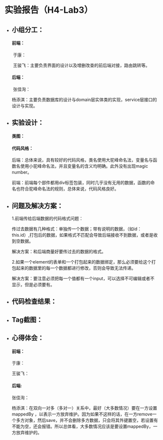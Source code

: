 # 实验报告（H4-Lab3）

- ## 小组分工：

  #### 前端：

  ​	于康：

  ​	王骏飞：主要负责界面的设计以及增删改查的前后端对接，路由跳转等。

  #### 后端：

  ​	张佳洵：

  ​	杨添淇：主要负责数据库的设计与domain层实体类的实现，service层接口的设计与实现。

- ## 实验设计：

  #### 类图：

  #### 代码风格：

  后端：总体来说，具有较好的代码风格，类名使用大驼峰命名法，变量名与函数名使用小驼峰命名法，并且变量名的含义均明确。此外没有出现magic number。

  前端：前端每个部件都用div标签包装，同时几乎没有无用的数据，函数的命名也符合驼峰命名法的规则，总体来说，代码风格良好。

- ## 问题及解决方案：

  1.前端传给后端数据的代码格式问题：

  传过去数据有几种格式：单独传一个数据；带有说明的数据，（如id：this.id）,打包后的数据，如果格式不匹配会导致后端接收不到数据，或者是收到空数据。

  解决方案：和后端商量好要传过去的数据的格式。

  2.如果一个element的表单和一个打包起来的数据绑定，那么必须要给这个打包起来的数据里的每一个数据都进行修改，否则会导致无法传递。

  解决方案：要注意必须把每一个值都有一个input，可以选择不可编辑或者不显示，但是必须要有。

- ## 代码检查结果：

- ## Tag截图：

- ## 心得体会：

  #### 前端：

  于康：

  王骏飞：

  #### 后端:

  张佳洵：

  杨添淇：在双向一对多（多对一）关系中，最好（大多数情况）要在一方设置mappedBy ，以表示一方放弃维护。因为如果不这样的话，在一方remove一个多方对象，然后save，并不会删除多方数据，只会将其外键置空，若设置有不能为空，还会报错。所以总体看，大多数情况应该是要设置mappedBy，一方放弃维护的。